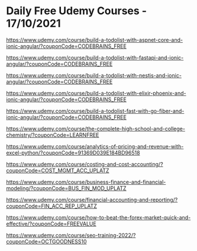 # Daily Free Udemy Courses - 17/10/2021

https://www.udemy.com/course/build-a-todolist-with-aspnet-core-and-ionic-angular/?couponCode=CODEBRAINS_FREE
https://www.udemy.com/course/build-a-todolist-with-fastapi-and-ionic-angular/?couponCode=CODEBRAINS_FREE
https://www.udemy.com/course/build-a-todolist-with-nestjs-and-ionic-angular/?couponCode=CODEBRAINS_FREE
https://www.udemy.com/course/build-a-todolist-with-elixir-phoenix-and-ionic-angular/?couponCode=CODEBRAINS_FREE
https://www.udemy.com/course/build-a-todolist-fast-with-go-fiber-and-ionic-angular/?couponCode=CODEBRAINS_FREE
https://www.udemy.com/course/the-complete-high-school-and-college-chemistry/?couponCode=LEARNFREE
https://www.udemy.com/course/analytics-of-pricing-and-revenue-with-excel-python/?couponCode=91369D039E184BD96518
https://www.udemy.com/course/costing-and-cost-accounting/?couponCode=COST_MGMT_ACC_UPLATZ
https://www.udemy.com/course/business-finance-and-financial-modeling/?couponCode=BUS_FIN_MOD_UPLATZ
https://www.udemy.com/course/financial-accounting-and-reporting/?couponCode=FIN_ACC_REP_UPLATZ
https://www.udemy.com/course/how-to-beat-the-forex-market-quick-and-effective/?couponCode=FREEVALUE
https://www.udemy.com/course/seo-training-2022/?couponCode=OCTGOODNESS10
